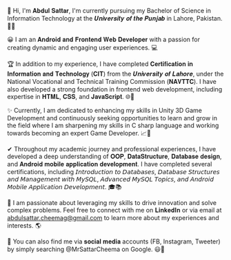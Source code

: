 👋  Hi, I'm 𝐀𝐛𝐝𝐮𝐥 𝐒𝐚𝐭𝐭𝐚𝐫, I'm currently pursuing my Bachelor of Science in Information Technology at the 𝑼𝒏𝒊𝒗𝒆𝒓𝒔𝒊𝒕𝒚 𝒐𝒇 𝒕𝒉𝒆 𝑷𝒖𝒏𝒋𝒂𝒃 in Lahore, Pakistan. 👨‍🎓

😀 I am an 𝐀𝐧𝐝𝐫𝐨𝐢𝐝 𝐚𝐧𝐝 𝐅𝐫𝐨𝐧𝐭𝐞𝐧𝐝 𝐖𝐞𝐛 𝐃𝐞𝐯𝐞𝐥𝐨𝐩𝐞𝐫 with a passion for creating dynamic and engaging user experiences. 💻

🏆 In addition to my experience, I have completed 𝐂𝐞𝐫𝐭𝐢𝐟𝐢𝐜𝐚𝐭𝐢𝐨𝐧 𝐢𝐧 𝐈𝐧𝐟𝐨𝐫𝐦𝐚𝐭𝐢𝐨𝐧 𝐚𝐧𝐝 𝐓𝐞𝐜𝐡𝐧𝐨𝐥𝐨𝐠𝐲 (𝐂𝐈𝐓) from the 𝑼𝒏𝒊𝒗𝒆𝒓𝒔𝒊𝒕𝒚 𝒐𝒇 𝑳𝒂𝒉𝒐𝒓𝒆, under the National Vocational and Technical Training Commission (𝐍𝐀𝐕𝐓𝐓𝐂). I have also developed a strong foundation in frontend web development, including expertise in 𝐇𝐓𝐌𝐋, 𝐂𝐒𝐒, and 𝐉𝐚𝐯𝐚𝐒𝐜𝐫𝐢𝐩𝐭. 🌐🚀

✨ Currently, I am dedicated to enhancing my skills in Unity 3D Game Development and continuously seeking opportunities to learn and grow in the field where I am sharpening my skills in C sharp language and working towards becoming an expert Game Developer. 📈🤖

✔ Throughout my academic journey and professional experiences, I have developed a deep understanding of 𝐎𝐎𝐏, 𝐃𝐚𝐭𝐚𝐒𝐭𝐫𝐮𝐜𝐭𝐮𝐫𝐞, 𝐃𝐚𝐭𝐚𝐛𝐚𝐬𝐞 𝐝𝐞𝐬𝐢𝐠𝐧, and 𝐀𝐧𝐝𝐫𝐨𝐢𝐝 𝐦𝐨𝐛𝐢𝐥𝐞 𝐚𝐩𝐩𝐥𝐢𝐜𝐚𝐭𝐢𝐨𝐧 𝐝𝐞𝐯𝐞𝐥𝐨𝐩𝐦𝐞𝐧𝐭. I have completed several certifications, including 𝘐𝘯𝘵𝘳𝘰𝘥𝘶𝘤𝘵𝘪𝘰𝘯 𝘵𝘰 𝘋𝘢𝘵𝘢𝘣𝘢𝘴𝘦𝘴, 𝘋𝘢𝘵𝘢𝘣𝘢𝘴𝘦 𝘚𝘵𝘳𝘶𝘤𝘵𝘶𝘳𝘦𝘴 𝘢𝘯𝘥 𝘔𝘢𝘯𝘢𝘨𝘦𝘮𝘦𝘯𝘵 𝘸𝘪𝘵𝘩 𝘔𝘺𝘚𝘘𝘓, 𝘈𝘥𝘷𝘢𝘯𝘤𝘦𝘥 𝘔𝘺𝘚𝘘𝘓 𝘛𝘰𝘱𝘪𝘤𝘴, 𝘢𝘯𝘥 𝘈𝘯𝘥𝘳𝘰𝘪𝘥 𝘔𝘰𝘣𝘪𝘭𝘦 𝘈𝘱𝘱𝘭𝘪𝘤𝘢𝘵𝘪𝘰𝘯 𝘋𝘦𝘷𝘦𝘭𝘰𝘱𝘮𝘦𝘯𝘵. 🎓📚

🙌 I am passionate about leveraging my skills to drive innovation and solve complex problems. Feel free to connect with me on 𝐋𝐢𝐧𝐤𝐞𝐝𝐈𝐧 or via email at abdulsattar.cheemag@gmail.com to learn more about my experiences and interests. 🌎

🤝 You can also find me via 𝐬𝐨𝐜𝐢𝐚𝐥 𝐦𝐞𝐝𝐢𝐚 accounts (FB, Instagram, Tweeter) by simply searching @MrSattarCheema on Google. 😃📱
